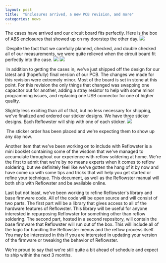 ```yaml
---
layout: post
title:  "Enclosures arrived, a new PCB revision, and more"
categories: news
---
```



The cases have arrived and our circuit board fits perfectly. Here is the box of ABS enclosures that showed up on my doorstep the other day.
<img class="showcase" src="/resources/images/updates/update_07_19_2014_1.jpg">

<!--more-->

 Despite the fact that we carefully planned, checked, and double checked all of our measurements, we were quite relieved when the circuit board fit perfectly into the case.
<img class="showcase" src="/resources/images/updates/update_07_19_2014_2.jpg">
<img class="showcase" src="/resources/images/updates/update_07_19_2014_3.jpg">

 In addition to getting the cases in, we've just shipped off the design for our latest and (hopefully) final version of our PCB. The changes we made for this revision were extremely minor. Most of the board is set in stone at this point. For this revision the only things that changed was swapping one capacitor out for another, adding a stray resistor to help with some minor programming issues, and replacing one USB connector for one of higher quality.

Slightly less exciting than all of that, but no less necessary for shipping, we've finalized and ordered our sticker designs. We have three sticker designs. Each Reflowster will ship with one of each sticker.
<img class="showcase" src="/resources/images/updates/update_07_19_2014_4.jpg">

 The sticker order has been placed and we're expecting them to show up any day now.

Another item that we've been working on to include with Reflowster is a mini booklet containing some of the wisdom that we've managed to accumulate throughout our experience with reflow soldering at home. We're the first to admit that we're by no means experts when it comes to reflow soldering, but we definitely feel like we've gotten the hang of it by now and have come up with some tips and tricks that will help you get started or refine your technique. This document, as well as the Reflowster manual will both ship with Reflowster and be available online.

Last but not least, we've been working to refine Reflowster's library and base firmware code. All of the code will be open source and will consist of two parts. The first part will be a library that gives access to all of the hardware features of Reflowster. This library will be useful for anyone interested in repurposing Reflowster for something other than reflow soldering. The second part, hosted in a second repository, will contain the base firmware that Reflowster will run out of the box. This will include all of the logic for handling the Reflowster menus and the reflow process itself. You may be interested in this if you are interested in updating your version of the firmware or tweaking the behavior of Reflowster.

We're proud to say that we're still quite a bit ahead of schedule and expect to ship within the next 3 months.

